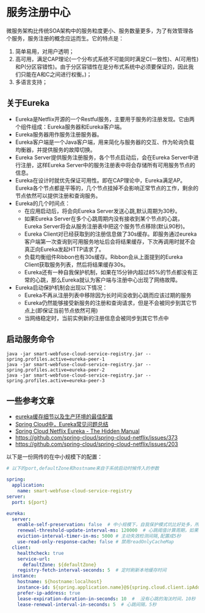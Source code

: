 # 服务注册中心 #

微服务架构比传统SOA架构中的服务粒度更小、服务数量更多，为了有效管理各个服务，服务注册的概念应运而生。它的特点是：
1. 简单易用，对用户透明；
1. 高可用，满足CAP理论(一个分布式系统不可能同时满足C(一致性)、A(可用性)和P(分区容错性)。由于分区容错性在是分布式系统中必须要保证的，因此我们只能在A和C之间进行权衡。)；
1. 多语言支持；

## 关于Eureka ##

- Eureka是Netflix开源的一个Restful服务，主要用于服务的注册发现。它由两个组件组成：Eureka服务器和Eureka客户端。
- Eureka服务器用作服务注册服务器。
- Eureka客户端是一个Java客户端，用来简化与服务器的交互、作为轮询负载均衡器，并提供服务的故障切换。
- Eureka Server提供服务注册服务，各个节点启动后，会在Eureka Server中进行注册，这样Eureka Server中的服务注册表中将会存储所有可用服务节点的信息。
- Eureka在设计时就优先保证可用性。即在CAP理论中，Eureka满足AP。Eureka各个节点都是平等的，几个节点挂掉不会影响正常节点的工作，剩余的节点依然可以提供注册和查询服务。
- Eureka的几个时间点：
    - 在应用启动后，将会向Eureka Server发送心跳,默认周期为30秒。
    - 如果Eureka Server在多个心跳周期内没有接收到某个节点的心跳，Eureka Server将会从服务注册表中把这个服务节点移除(默认90秒)。
    - Eureka Client对已经获取到的注册信息做了30s缓存。即服务通过eureka客户端第一次查询到可用服务地址后会将结果缓存，下次再调用时就不会真正向Eureka发起HTTP请求了。
    - 负载均衡组件Ribbon也有30s缓存。Ribbon会从上面提到的Eureka Client获取服务列表，然后将结果缓存30s。
    - Eureka还有一种自我保护机制，如果在15分钟内超过85%的节点都没有正常的心跳，那么Eureka就认为客户端与注册中心出现了网络故障。
- Eureka启动保护机制会出现以下情况：
    - Eureka不再从注册列表中移除因为长时间没收到心跳而应该过期的服务
    - Eureka仍然能够接受新服务的注册和查询请求，但是不会被同步到其它节点上(即保证当前节点依然可用)
    - 当网络稳定时，当前实例新的注册信息会被同步到其它节点中
 
## 启动服务命令 ##

    java -jar smart-webfuse-cloud-service-registry.jar --spring.profiles.active=eureka-peer-1
    java -jar smart-webfuse-cloud-service-registry.jar --spring.profiles.active=eureka-peer-2
    java -jar smart-webfuse-cloud-service-registry.jar --spring.profiles.active=eureka-peer-3

## 一些参考文章

- [eureka缓存细节以及生产环境的最佳配置](http://bhsc881114.github.io/2018/04/01/eureka%E7%BC%93%E5%AD%98%E7%BB%86%E8%8A%82%E4%BB%A5%E5%8F%8A%E7%94%9F%E4%BA%A7%E7%8E%AF%E5%A2%83%E7%9A%84%E6%9C%80%E4%BD%B3%E9%85%8D%E7%BD%AE/)
- [Spring Cloud中，Eureka常见问题总结](http://www.itmuch.com/spring-cloud-sum-eureka/)
- [Spring Cloud Netflix Eureka - The Hidden Manual](https://blog.asarkar.org/technical/netflix-eureka/)
- https://github.com/spring-cloud/spring-cloud-netflix/issues/373
- https://github.com/spring-cloud/spring-cloud-netflix/issues/203

以下是一份网传的在中小规模下的配置：

```yml
# 以下的port,defaultZone和hostname来自于系统启动时候传入的参数

spring:
  application:
    name: smart-webfuse-cloud-service-registry
server:
  port: ${port}

eureka:
  server:
    enable-self-preservation: false  # 中小规模下，自我保护模式坑比好处多，所以关闭它
    renewal-threshold-update-interval-ms: 120000  # 心跳阈值计算周期，如果开启自我保护模式，可以改一下这个配置
    eviction-interval-timer-in-ms: 5000 # 主动失效检测间隔,配置成5秒
    use-read-only-response-cache: false # 禁用readOnlyCacheMap
  client:
    healthcheck: true
    service-url:
      defaultZone: ${defaultZone}
    registry-fetch-interval-seconds: 5  # 定时刷新本地缓存时间
  instance:
    hostname: ${hostname:localhost}
    instance-id: ${spring.application.name}@${spring.cloud.client.ipAddress}:${server.port}    # 自定义实例ID
    prefer-ip-address: true
    lease-expiration-duration-in-seconds: 10  #  没有心跳的淘汰时间，10秒
    lease-renewal-interval-in-seconds: 5  # 心跳间隔，5秒
```